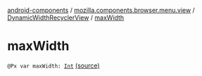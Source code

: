 [android-components](../../index.md) / [mozilla.components.browser.menu.view](../index.md) / [DynamicWidthRecyclerView](index.md) / [maxWidth](./max-width.md)

# maxWidth

`@Px var maxWidth: `[`Int`](https://kotlinlang.org/api/latest/jvm/stdlib/kotlin/-int/index.html) [(source)](https://github.com/mozilla-mobile/android-components/blob/master/components/browser/menu/src/main/java/mozilla/components/browser/menu/view/DynamicWidthRecyclerView.kt#L24)
